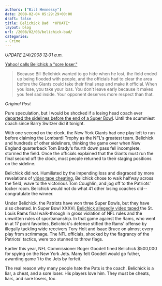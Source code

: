 ```yaml
---
authors: ["Bill Hennessy"]
date: 2008-02-04 05:29:29+00:00
draft: false
title: Belichick Bad  *UPDATE*
layout: blog
url: /2008/02/03/belichick-bad/
categories:
- Crime
---
```


*UPDATE 2/4/2008 12:01 a.m.*

[Yahoo! calls Belichick a "sore loser." ](https://sports.yahoo.com/nfl/blog/nfl_experts/post/If-he-s-going-to-lose-Bill-Belichick-would-rath?urn=nfl,64971)


> Because Bill Belichick wanted to go hide when he lost, the field ended up being flooded with people, and the officials had to clear the area before the Giants could take their final snap and make it official. When you lose, you take your loss. You don't leave early because it makes you feel sad inside. Your opponent deserves more respect than that.


*Original Post*

Pure speculation, but I would be shocked if a losing head coach ever [departed the sidelines before the end of a Super Bowl](https://www.wrigleyville23.com/2008/02/bill-bellichick-ass.html).  Until the scummiest coach since Barry Switzer did it tonight.

With one second on the clock, the New York Giants had one play left to run before claiming the Lombardi Trophy as the NFL's greatest team.  Belichick and hundreds of other sideliners, thinking the game over when New England quarterback Tom Brady's fourth down pass fell incomplete, stormed the field.  Once the officials explained that the Giants must run the final second off the clock, most people returned to their staging positions on the sideline.

Belichick did not.  Humiliated by the impending loss and disgraced by more revelations of [video tape cheating](https://sports.espn.go.com/nfl/playoffs07/news/story?id=3228494), Belichick chose to walk halfway across the field, wave to the victorious Tom  Coughlin, and jog off to the Patriots' locker room.  Belichick would not do what 41 other losing coaches did--congratulate the winner.

Under Belichick, the Patriots have won three Super Bowls, but they have also cheated.  In Super Bowl XXXVI, [Belichick allegedly video taped ](https://sports.espn.go.com/nfl/playoffs07/news/story?id=3227245)the St. Louis Rams final walk-through in gross violation of NFL rules and the unwritten rules of sportsmanship.   In that game against the Rams, who went in at 17 point favorites, Belichick's defense stifled the Rams' offense by illegally tackling wide receivers Tory Holt and Isaac Bruce on almost every play from scrimmage.  The NFL officials, shocked by the flagrancy of the Patriots' tactics, were too stunned to throw flags.

Earlier this year, NFL Commissioner Roger Goodell fined Belichick $500,000 for spying on the New York Jets.  Many felt Goodell would go futher, awarding game 1 to the Jets by forfeit.

The real reason why many people hate the Pats is the coach.  Belichick is a liar, a cheat, and a sore loser.  His players love him.  They must be cheats, liars, and sore losers, too.
